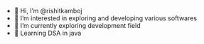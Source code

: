 - 👋 Hi, I’m @rishitkamboj
- 👀 I’m interested in exploring and developing various softwares
- 🌱 I’m currently exploring development field
- 🍵 Learning DSA in java


<!---
rishitkamboj/rishitkamboj is a ✨ special ✨ repository because its `README.md` (this file) appears on your GitHub profile.
You can click the Preview link to take a look at your changes.
--->

